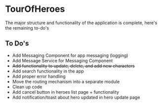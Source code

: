 # TourOfHeroes

The major structure and functionality of the application is complete, here's the remaining to-do's

## To Do's

* Add Messaging Component for app messaging (logging)
* Add Message Service for Messaging Component 
* ~~Add functionality to update, delete, and add new characters~~
* Add search functionality in the app
* Add proper error handling
* Move the routing mechanism into a separate module
* Clean up code
* Add cancel button in heroes list page + functionality
* Add notification/toast about hero updated in hero update page
